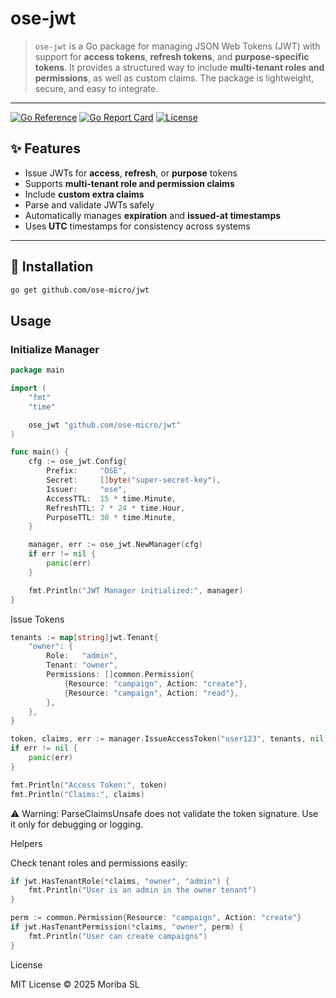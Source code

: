 # ose-jwt

> `ose-jwt` is a Go package for managing JSON Web Tokens (JWT) with support for **access tokens**, **refresh tokens**, and
**purpose-specific tokens**. It provides a structured way to include **multi-tenant roles and permissions**, as well as
custom claims. The package is lightweight, secure, and easy to integrate.

---

[![Go Reference](https://pkg.go.dev/badge/github.com/ose-micro/jwt.svg)](https://pkg.go.dev/github.com/ose-micro/jwt)
[![Go Report Card](https://goreportcard.com/badge/github.com/ose-micro/jwt)](https://goreportcard.com/report/github.com/ose-micro/jwt)
[![License](https://img.shields.io/github/license/ose-micro/jwt)](LICENSE)

## ✨ Features

- Issue JWTs for **access**, **refresh**, or **purpose** tokens
- Supports **multi-tenant role and permission claims**
- Include **custom extra claims**
- Parse and validate JWTs safely
- Automatically manages **expiration** and **issued-at timestamps**
- Uses **UTC** timestamps for consistency across systems

---

## 🚀 Installation

```bash
go get github.com/ose-micro/jwt
```

## Usage

### Initialize Manager

```go
package main

import (
	"fmt"
	"time"

	ose_jwt "github.com/ose-micro/jwt"
)

func main() {
	cfg := ose_jwt.Config{
		Prefix:     "OSE",
		Secret:     []byte("super-secret-key"),
		Issuer:     "ose",
		AccessTTL:  15 * time.Minute,
		RefreshTTL: 7 * 24 * time.Hour,
		PurposeTTL: 30 * time.Minute,
	}

	manager, err := ose_jwt.NewManager(cfg)
	if err != nil {
		panic(err)
	}

	fmt.Println("JWT Manager initialized:", manager)
}

```

Issue Tokens

```go
tenants := map[string]jwt.Tenant{
    "owner": {
        Role:   "admin",
        Tenant: "owner",
        Permissions: []common.Permission{
            {Resource: "campaign", Action: "create"},
            {Resource: "campaign", Action: "read"},
        },
    },
}

token, claims, err := manager.IssueAccessToken("user123", tenants, nil)
if err != nil {
    panic(err)
}

fmt.Println("Access Token:", token)
fmt.Println("Claims:", claims)
```

⚠ Warning: ParseClaimsUnsafe does not validate the token signature. Use it only for debugging or logging.

Helpers

Check tenant roles and permissions easily:
```go
if jwt.HasTenantRole(*claims, "owner", "admin") {
    fmt.Println("User is an admin in the owner tenant")
}

perm := common.Permission{Resource: "campaign", Action: "create"}
if jwt.HasTenantPermission(*claims, "owner", perm) {
    fmt.Println("User can create campaigns")
}
```
License

MIT License © 2025 Moriba SL
